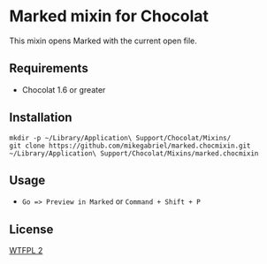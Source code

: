 # Marked mixin for Chocolat
This mixin opens Marked with the current open file.

## Requirements
- Chocolat 1.6 or greater

## Installation
    mkdir -p ~/Library/Application\ Support/Chocolat/Mixins/
    git clone https://github.com/mikegabriel/marked.chocmixin.git ~/Library/Application\ Support/Chocolat/Mixins/marked.chocmixin
    
## Usage
- `Go => Preview in Marked` or `Command + Shift + P`

## License
[WTFPL 2](http://wtfpl2.com)